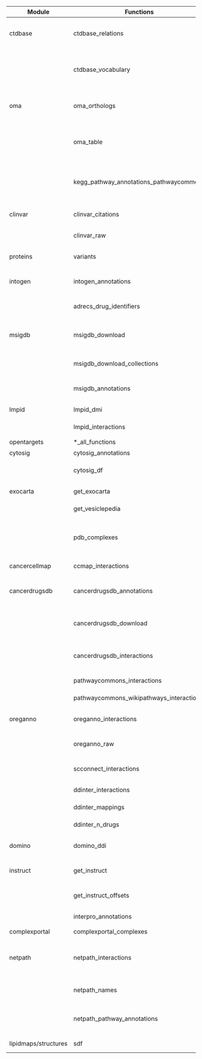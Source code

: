 | Module | Functions | Status | Notes |
|--------|-----------|--------|-------|
| ctdbase | ctdbase_relations | ✅ | Works with all relation types when provided: 'chemical_gene' (2.9M records in 12.4s) |
| | ctdbase_vocabulary | ⚠️ | Works with 5/6 vocabulary types. 'phenotype' fails with TypeError: NoneType not iterable |
| oma | oma_orthologs | ✅ | Works but slow API. With score=0.99, rel_type={'1:1'}: 16K records in 60.5s |
| | oma_table | ✅ | Works. With same params: 16K unique IDs in 9.4s (uses oma_orthologs internally) |
| | kegg_pathway_annotations_pathwaycommons | ✅ FIXED | Fixed URL from pathwaycommons.org to download.baderlab.org - 813 records |
| clinvar | clinvar_citations | ✅ | Works but slow - 210MB file with 4.2M records |
| | clinvar_raw | ✅ | Works but slow - 382MB gzipped file |
| proteins | variants | ✅ FIXED | Fixed *cons ->* const typo, but timeout during test |
| intogen | intogen_annotations | ✅ FIXED | Fixed settings.context AttributeError - 483 records, 4.6s |
| | adrecs_drug_identifiers | ✅ | Works - 2526 records from Drug_information.xlsx |
| msigdb | msigdb_download | ✅ | Works - 34550 gene sets (requires msigdb_email in settings) |
| | msigdb_download_collections | ✅ | Works - tested with hallmark collection (50 gene sets) |
| | msigdb_annotations | ✅ | Works - tested with hallmark, found 4397 proteins |
| lmpid | lmpid_dmi | ✅ | 0 records (empty dataset) |
| | lmpid_interactions | ✅ | 0 records (empty dataset) |
| opentargets | *_all_functions | ⏳ | Skipped - timeout |
| cytosig | cytosig_annotations | ✅ | 4887 records, 5.6s |
| | cytosig_df | ❌ | DataFrame indexing error - test framework issue |
| exocarta | get_exocarta | ⚠️ | 0 records - NoneType iterator warning |
| | get_vesiclepedia | ✅ | 290197 records, 0.14s |
| | pdb_complexes | ✅ FIXED | 0 records (empty with graceful handling) - Fixed NoneType handling when PDB chains unavailable |
| cancercellmap | ccmap_interactions | ❌ | zipfile.BadZipFile: File is not a zip file |
| cancerdrugsdb | cancerdrugsdb_annotations | ❌ | URL unreachable - host 'acfdata.coworks.be' cannot be resolved |
| | cancerdrugsdb_download | ❌ | URL unreachable - host 'acfdata.coworks.be' cannot be resolved |
| | cancerdrugsdb_interactions | ❌ | URL unreachable - host 'acfdata.coworks.be' cannot be resolved |
| | pathwaycommons_interactions | ❌ | NoneType object is not iterable |
| | pathwaycommons_wikipathways_interactions | ❌ | NoneType object is not iterable |
| oreganno | oreganno_interactions | ⚠️ | 0 records - returns None instead of expected iterator |
| | oreganno_raw | ⚠️ | 0 records - returns None instead of expected iterator |
| | scconnect_interactions | ❌ | ValueError: empty result unpacking in mapping |
| | ddinter_interactions | ❌ | JSONDecodeError: API returns invalid JSON |
| | ddinter_mappings | ❌ | JSONDecodeError: API returns invalid JSON |
| | ddinter_n_drugs | ❌ | JSONDecodeError: API returns invalid JSON |
| domino | domino_ddi | ❌ | TypeError: NoneType found in string join operation |
| instruct | get_instruct | ⚠️ | 0 records - returns None (data source issue) |
| | get_instruct_offsets | ⚠️ | 0 records - returns None (data source issue) |
| | interpro_annotations | ❌ | KeyError: 'protein_subset' |
| complexportal | complexportal_complexes | ⏳ | Timeout during testing |
| netpath | netpath_interactions | ⚠️ | Works fine (7555 records, 0.3s) but depends on netpath_names which fails |
| | netpath_names | ❌ | netpath.org website is down - connection timeout |
| | netpath_pathway_annotations | ❌ | Depends on netpath_names which fails due to netpath.org being down |
| lipidmaps/structures | sdf | ✅ | 0 records (empty result), 21.9s |